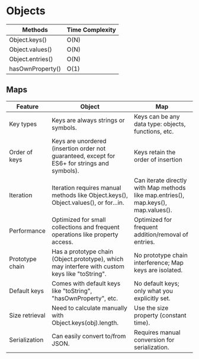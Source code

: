 # Objects

| Methods | Time Complexity |
| --- | --- |
| Object.keys() | O(N) |
| Object.values() | O(N) |
| Object.entries() | O(N) |
| hasOwnProperty() | O(1) |


## Maps

| Feature	| Object | Map |
| --- | --- | --- |
| Key types |	Keys are always strings or symbols.	|Keys can be any data type: objects, functions, etc. |
| Order of keys |	Keys are unordered (insertion order not guaranteed, except for ES6+ for strings and symbols).	| Keys retain the order of insertion |
| Iteration	| Iteration requires manual methods like Object.keys(), Object.values(), or for...in. | Can iterate directly with Map methods like map.entries(), map.keys(), map.values(). |
| Performance	| Optimized for small collections and frequent operations like property access. |Optimized for frequent addition/removal of entries. |
| Prototype chain	| Has a prototype chain (Object.prototype), which may interfere with custom keys like "toString".	| No prototype chain interference; Map keys are isolated. |
| Default keys | Comes with default keys like "toString", "hasOwnProperty", etc. | No default keys; only what you explicitly set. |
| Size retrieval | Need to calculate manually with Object.keys(obj).length.	| Use the size property (constant time). |
| Serialization | Can easily convert to/from JSON. | Requires manual conversion for serialization. |
